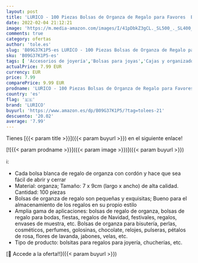 ```yaml
---
layout: post
title: 'LURICO - 100 Piezas Bolsas de Organza de Regalo para Favores  Bolsitas de Tela para Regalos  Bolsitas para Regalos con Cordón para Boda Fiesta Navidad Bautizo  color  7*9cm '
date: 2022-02-04 21:12:21
image: 'https://m.media-amazon.com/images/I/41pDbkZ3gCL._SL500_._SL400_.jpg'
comments: true
category: ofertas
author: 'tole.es'
slug: 'B09G37K1P5-es LURICO - 100 Piezas Bolsas de Organza de Regalo para...'
sku: 'B09G37K1P5-es'
tags: [ 'Accesorios de joyería','Bolsas para joyas','Cajas y organizadores de joyas','Joyería','lurico','navidad', ]
actualPrice: 7.99 EUR
currency: EUR
price: 7.99
comparePrice: 9.99 EUR
prodname: 'LURICO - 100 Piezas Bolsas de Organza de Regalo para Favores  Bolsitas de Tela para Regalos  Bolsitas para Regalos con Cordón para Boda Fiesta Navidad Bautizo  color  7*9cm '
country: 'es'
flag: '🇪🇸'
brand: 'LURICO'
buyurl: 'https://www.amazon.es/dp/B09G37K1P5/?tag=tolees-21'
descuento: '20.02'
average: '7.99'
---
```


Tienes [{{< param title >}}]({{< param buyurl >}}) en el siguiente enlace!

[![{{< param prodname >}}]({{< param image >}})]({{< param buyurl >}})

ℹ️:

- Cada bolsa blanca de regalo de organza con cordón y hace que sea fácil de abrir y cerrar
- ​Material: organza; Tamaño: 7 x 9cm (largo x ancho) de alta calidad. Cantidad: 100 piezas
- Bolsas de organza de regalo son pequeñas y exquisitas; Bueno para el almacenamiento de los regalos en su propio estilo
- Amplia gama de aplicaciones: bolsas de regalo de organza, bolsas de regalo para bodas, fiestas, regalos de Navidad, festivales, regalos, envases de muestra, etc. Bolsas de organza para bisutería, perlas, cosméticos, perfumes, golosinas, chocolate, relojes, pulseras, pétalos de rosa, flores de lavanda, jabones, velas, etc.
- Tipo de producto: bolsitas para regalos ​para joyería, chucherías, etc.

[🛒 Accede a la oferta!!]({{< param buyurl >}})
